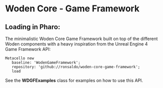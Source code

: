 # Woden Core - Game Framework
## Loading in Pharo:

The minimalistic Woden Core Game Framework built on top of the different Woden components with a heavy inspiration from the Unreal Engine 4 Game Framework API:

```smalltalk
Metacello new
   baseline: 'WodenGameFramework';
   repository: 'github://ronsaldo/woden-core-game-framework';
   load
```

See the **WDGFExamples** class for examples on how to use this API.
